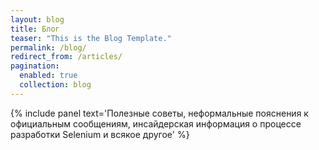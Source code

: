```yaml
---
layout: blog
title: Блог
teaser: "This is the Blog Template."
permalink: /blog/
redirect_from: /articles/
pagination:
  enabled: true
  collection: blog
---
```

{% include panel text='Полезные советы, неформальные пояснения к официальным сообщениям, инсайдерская информация о процессе разработки Selenium и всякое другое' %}

